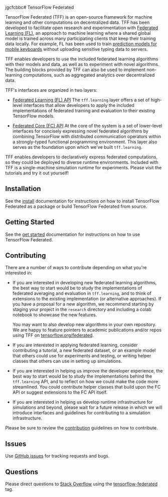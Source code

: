 jgcfcbbc# TensorFlow Federated

TensorFlow Federated (TFF) is an open-source framework for machine learning and
other computations on decentralized data. TFF has been developed to facilitate
open research and experimentation with
[Federated Learning (FL)](https://ai.googleblog.com/2017/04/federated-learning-collaborative.html),
an approach to machine learning where a shared global model is trained across
many participating clients that keep their training data locally. For example,
FL has been used to train
[prediction models for mobile keyboards](https://arxiv.org/abs/1811.03604)
without uploading sensitive typing data to servers.

TFF enables developers to use the included federated learning algorithms with
their models and data, as well as to experiment with novel algorithms. The
building blocks provided by TFF can also be used to implement non-learning
computations, such as aggregated analytics over decentralized data.

TFF's interfaces are organized in two layers:

*   [Federated Learning (FL) API](https://github.com/google-parfait/tensorflow-federated/blob/main/docs/federated_learning.md)
    The `tff.learning` layer offers a set of high-level interfaces that allow
    developers to apply the included implementations of federated training and
    evaluation to their existing TensorFlow models.

*   [Federated Core (FC) API](https://github.com/google-parfait/tensorflow-federated/blob/main/docs/federated_core.md)
    At the core of the system is a set of lower-level interfaces for concisely
    expressing novel federated algorithms by combining TensorFlow with
    distributed communication operators within a strongly-typed functional
    programming environment. This layer also serves as the foundation upon which
    we've built `tff.learning`.

TFF enables developers to declaratively express federated computations, so they
could be deployed to diverse runtime environments. Included with TFF is a
single-machine simulation runtime for experiments. Please visit the tutorials
and try it out yourself!

## Installation

See the
[install](https://github.com/google-parfait/tensorflow-federated/blob/main/docs/install.md)
documentation for instructions on how to install TensorFlow Federated as a
package or build TensorFlow Federated from source.

## Getting Started

See the
[get started](https://github.com/google-parfait/tensorflow-federated/blob/main/docs/get_started.md)
documentation for instructions on how to use TensorFlow Federated.

## Contributing

There are a number of ways to contribute depending on what you're interested in:

*   If you are interested in developing new federated learning algorithms, the
    best way to start would be to study the implementations of federated
    averaging and evaluation in `tff.learning`, and to think of extensions to
    the existing implementation (or alternative approaches). If you have a
    proposal for a new algorithm, we recommend starting by staging your project
    in the `research` directory and including a colab notebook to showcase the
    new features.

    You may want to also develop new algorithms in your own repository. We are
    happy to feature pointers to academic publications and/or repos using TFF on
    [tensorflow.org/federated](http://www.tensorflow.org/federated).

*   If you are interested in applying federated learning, consider contributing
    a tutorial, a new federated dataset, or an example model that others could
    use for experiments and testing, or writing helper classes that others can
    use in setting up simulations.

*   If you are interested in helping us improve the developer experience, the
    best way to start would be to study the implementations behind the
    `tff.learning` API, and to reflect on how we could make the code more
    streamlined. You could contribute helper classes that build upon the FC API
    or suggest extensions to the FC API itself.

*   If you are interested in helping us develop runtime infrastructure for
    simulations and beyond, please wait for a future release in which we will
    introduce interfaces and guidelines for contributing to a simulation
    infrastructure.

Please be sure to review the
[contribution](https://github.com/google-parfait/tensorflow-federated/blob/main/CONTRIBUTING.md#guidelines)
guidelines on how to contribute.

## Issues

Use
[GitHub issues](https://github.com/google-parfait/tensorflow-federated/issues)
for tracking requests and bugs.

## Questions

Please direct questions to [Stack Overflow](https://stackoverflow.com) using the
[tensorflow-federated](https://stackoverflow.com/questions/tagged/tensorflow-federated)
tag.
